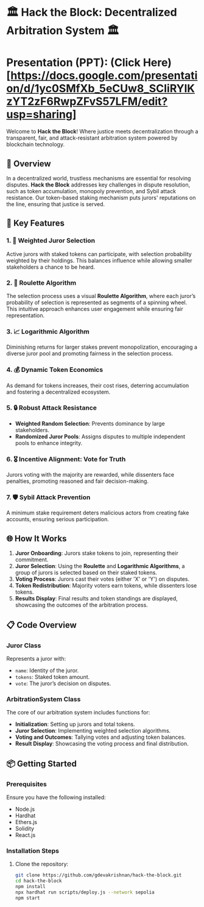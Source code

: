 # 🏛️ Hack the Block: Decentralized Arbitration System 🏛️

# Presentation (PPT): (Click Here)[https://docs.google.com/presentation/d/1yc0SMfXb_5eCUw8_SCIiRYlKzYT2zF6RwpZFvS57LFM/edit?usp=sharing] 

Welcome to **Hack the Block**! Where justice meets decentralization through a transparent, fair, and attack-resistant arbitration system powered by blockchain technology.

## 🚀 Overview

In a decentralized world, trustless mechanisms are essential for resolving disputes. **Hack the Block** addresses key challenges in dispute resolution, such as token accumulation, monopoly prevention, and Sybil attack resistance. Our token-based staking mechanism puts jurors' reputations on the line, ensuring that justice is served.

## 🧩 Key Features

### 1. 🎲 **Weighted Juror Selection**
Active jurors with staked tokens can participate, with selection probability weighted by their holdings. This balances influence while allowing smaller stakeholders a chance to be heard.

### 2. 🎡 **Roulette Algorithm**
The selection process uses a visual **Roulette Algorithm**, where each juror’s probability of selection is represented as segments of a spinning wheel. This intuitive approach enhances user engagement while ensuring fair representation.

### 3. 📈 **Logarithmic Algorithm**
Diminishing returns for larger stakes prevent monopolization, encouraging a diverse juror pool and promoting fairness in the selection process.

### 4. 💰 **Dynamic Token Economics**
As demand for tokens increases, their cost rises, deterring accumulation and fostering a decentralized ecosystem.

### 5. 🔒 **Robust Attack Resistance**
- **Weighted Random Selection**: Prevents dominance by large stakeholders.
- **Randomized Juror Pools**: Assigns disputes to multiple independent pools to enhance integrity.

### 6. 🎖️ **Incentive Alignment: Vote for Truth**
Jurors voting with the majority are rewarded, while dissenters face penalties, promoting reasoned and fair decision-making.

### 7. 🛡️ **Sybil Attack Prevention**
A minimum stake requirement deters malicious actors from creating fake accounts, ensuring serious participation.

## 🌐 How It Works

1. **Juror Onboarding**: Jurors stake tokens to join, representing their commitment.
2. **Juror Selection**: Using the **Roulette** and **Logarithmic Algorithms**, a group of jurors is selected based on their staked tokens.
3. **Voting Process**: Jurors cast their votes (either 'X' or 'Y') on disputes.
4. **Token Redistribution**: Majority voters earn tokens, while dissenters lose tokens.
5. **Results Display**: Final results and token standings are displayed, showcasing the outcomes of the arbitration process.

## 📋 Code Overview

### Juror Class

Represents a juror with:
- `name`: Identity of the juror.
- `tokens`: Staked token amount.
- `vote`: The juror’s decision on disputes.

### ArbitrationSystem Class

The core of our arbitration system includes functions for:
- **Initialization**: Setting up jurors and total tokens.
- **Juror Selection**: Implementing weighted selection algorithms.
- **Voting and Outcomes**: Tallying votes and adjusting token balances.
- **Result Display**: Showcasing the voting process and final distribution.

## 📦 Getting Started

### Prerequisites

Ensure you have the following installed:
- Node.js
- Hardhat
- Ethers.js
- Solidity
- React.js

### Installation Steps

1. Clone the repository:
   ```bash
   git clone https://github.com/gdevakrishnan/hack-the-block.git
   cd hack-the-block
   npm install
   npx hardhat run scripts/deploy.js --network sepolia
   npm start
